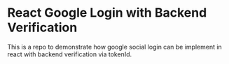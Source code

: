 ﻿# React Google Login with Backend Verification
This is a repo to demonstrate how google social login can be implement in react with backend verification via tokenId.
